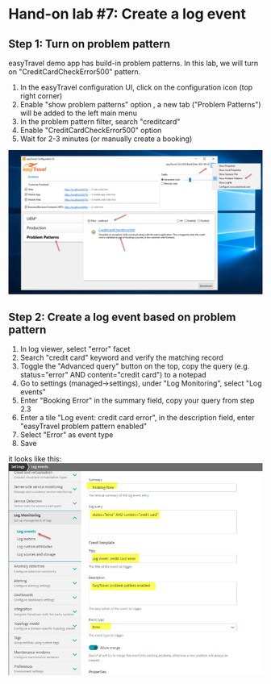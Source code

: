 # Hand-on lab #7: Create a log event

## Step 1: Turn on problem pattern

easyTravel demo app has build-in problem patterns. In this lab, we will turn on "CreditCardCheckError500" pattern.
 
1. In the easyTravel configuration UI, click on the configuration icon (top right corner)
2. Enable "show problem patterns" option , a new tab ("Problem Patterns") will be added to the left main menu
3. In the problem pattern filter, search "creditcard"
4. Enable "CreditCardCheckError500" option
5. Wait for 2-3 minutes (or manually create a booking)

![RDP](../resources/lab07_01.jpg)

## Step 2: Create a log event based on problem pattern

1. In log viewer, select "error" facet
2. Search "credit card" keyword and verify the matching record
3. Toggle the "Advanced query" button on the top, copy the query (e.g. status="error" AND content="credit card") to a notepad
4. Go to settings (managed->settings), under "Log Monitoring", select "Log events"
5. Enter "Booking Error" in the summary field, copy your query from step 2.3
6. Enter a tile "Log event: credit card error", in the description field, enter "easyTravel problem pattern enabled"
7. Select "Error" as event type
8. Save

it looks like this:
![RDP](../resources/lab07_02.jpg)




